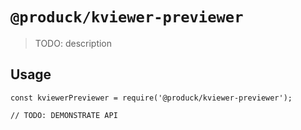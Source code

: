# `@produck/kviewer-previewer`

> TODO: description

## Usage

```
const kviewerPreviewer = require('@produck/kviewer-previewer');

// TODO: DEMONSTRATE API
```
